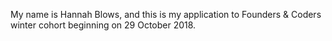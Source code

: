 My name is Hannah Blows, and this is my application to Founders & Coders winter cohort beginning on 29 October 2018.
